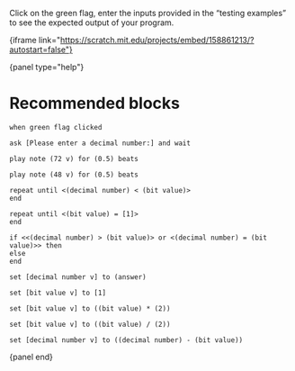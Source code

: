 Click on the green flag, enter the inputs provided in the “testing examples” to see the expected output of your program.

{iframe link="https://scratch.mit.edu/projects/embed/158861213/?autostart=false"}

{panel type="help"}

# Recommended blocks

```scratch:split:random
when green flag clicked

ask [Please enter a decimal number:] and wait
```

```scratch:split:random
play note (72 v) for (0.5) beats

play note (48 v) for (0.5) beats
```

```scratch:split:random
repeat until <(decimal number) < (bit value)>
end

repeat until <(bit value) = [1]>
end

if <<(decimal number) > (bit value)> or <(decimal number) = (bit value)>> then
else
end
```

```scratch:split:random
set [decimal number v] to (answer)

set [bit value v] to [1]

set [bit value v] to ((bit value) * (2))

set [bit value v] to ((bit value) / (2))

set [decimal number v] to ((decimal number) - (bit value))
```

{panel end}
